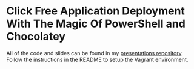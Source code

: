# Click Free Application Deployment With The Magic Of PowerShell and Chocolatey

All of the code and slides can be found in my [presentations repository](https://github.com/pauby/presentations/tree/psconfeu2019/Click%20Free%20Application%20Deployment). Follow the instructions in the README to setup the Vagrant environment.